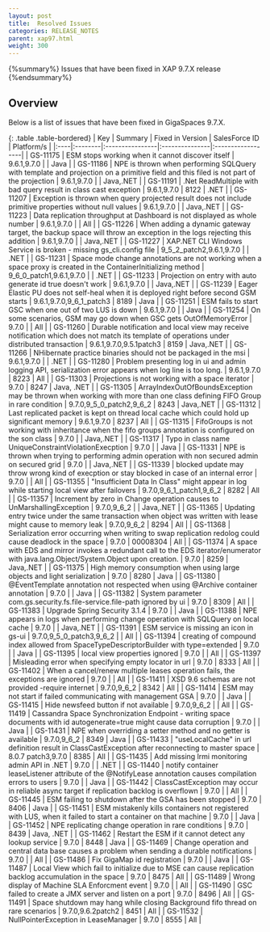 ```yaml
---
layout: post
title:  Resolved Issues
categories: RELEASE_NOTES
parent: xap97.html
weight: 300
---
```


{%summary%} Issues that have been fixed in XAP 9.7.X release {%endsummary%}

## Overview

Below is a list of issues that have been fixed in GigaSpaces 9.7.X.



{: .table .table-bordered}
| Key | Summary | Fixed in Version | SalesForce ID | Platform/s |
|:----|:--------|:----------------|:---------------|:------------------|
| GS-11175 | ESM stops working when it cannot discover itself | 9.6.1,9.7.0 | | Java |
| GS-11186 | NPE is thrown when performing SQLQuery with template and projection on a primitive field and this filed is not part of the projection | 9.6.1,9.7.0 | | Java,.NET |
| GS-11191 | .Net ReadMultiple with bad query result in class cast exception | 9.6.1,9.7.0 | 8122 | .NET |
| GS-11207 | Exception is thrown when query projected result does not include primitive properties without null values | 9.6.1,9.7.0 | | Java,.NET |
| GS-11223 | Data replication throughput at Dashboard is not displayed as whole number | 9.6.1,9.7.0 | | All |
| GS-11226 | When adding a dynamic gateway target, the backup space will throw an exception in the logs rejecting this addition | 9.6.1,9.7.0 | | Java,.NET |
| GS-11227 | XAP.NET CLI Windows Service is broken - missing gs_cli.config file | 9_5_2_patch2,9.6.1,9.7.0 | | .NET |
| GS-11231 | Space mode change annotations are not working when a space proxy is created in the ContainerInitializing method | 9_6_0_patch1,9.6.1,9.7.0 | | .NET |
| GS-11233 | Projection on entry with auto generate id true doesn't work | 9.6.1,9.7.0 | | Java,.NET |
| GS-11239 | Eager Elastic PU does not self-heal when it is deployed right before second GSM starts | 9.6.1,9.7.0,9_6_1_patch3 | 8189 | Java |
| GS-11251 | ESM fails to start GSC when one out of two LUS is down | 9.6.1,9.7.0 | | Java |
| GS-11254 | On some scenarios, GSM may go down when GSC gets OutOfMemoryError | 9.7.0 | | All |
| GS-11260 | Durable notification and local view may receive notification which does not match its template of operations under distributed transaction | 9.6.1,9.7.0,9.5.1patch3 | 8159 | Java,.NET |
| GS-11266 | NHibernate practice binaries should not be packaged in the msi | 9.6.1,9.7.0 | | .NET |
| GS-11280 | Problem presenting log in ui and admin logging API, serialization error appears when log line is too long. | 9.6.1,9.7.0 | 8223 | All |
| GS-11303 | Projections is not working with a space iterator | 9.7.0 | 8247 | Java, .NET |
| GS-11305 | ArrayIndexOutOfBoundsException may be thrown when working with more than one class defining FIFO Group in rare condition | 9.7.0,9_5_0_patch2,9_6_2 | 8243 | Java,.NET |
| GS-11312 | Last replicated packet is kept on thread local cache which could hold up significant memory | 9.6.1,9.7.0 | 8237 | All |
| GS-11315 | FifoGroups is not working with inheritance when the fifo groups annotation is configured on the son class | 9.7.0 | | Java,.NET |
| GS-11317 | Typo in class name UniqueConstraintViolationExecption | 9.7.0 | | Java |
| GS-11331 | NPE is thrown when trying to performing admin operation with non secured admin on secured grid | 9.7.0 | | Java,.NET |
| GS-11339 | blocked update may throw wrong kind of execption or stay blocked in case of an internal error | 9.7.0 | | All |
| GS-11355 | "Insufficient Data In Class" might appear in log while starting local view after failovers | 9.7.0,9_6_1_patch1,9_6_2 | 8282 | All |
| GS-11357 | Increment by zero in Change operation causes to UnMarshallingException | 9.7.0,9_6_2 | | Java,.NET |
| GS-11365 | Updating entry twice under the same transaction when object was written with lease might cause to memory leak | 9.7.0,9_6_2 | 8294 | All |
| GS-11368 | Serialization error occurring when writing to swap replication redolog could cause deadlock in the space | 9.7.0 | 00008304 | All |
| GS-11374 | A space with EDS and mirror invokes a redundant call to the EDS iterator/enumerator with java.lang.Object/System.Object upon creation. | 9.7.0 | 8259 | Java,.NET |
| GS-11375 | High memory consumption when using large objects and light serialization | 9.7.0 | 8280 | Java |
| GS-11380 | @EventTemplate annotation not respected when using @Archive container annotation | 9.7.0 | | Java |
| GS-11382 | System parameter com.gs.security.fs.file-service.file-path ignored by ui | 9.7.0 | 8309 | All |
| GS-11383 | Upgrade Spring Security 3.1.4 | 9.7.0 | | Java |
| GS-11388 | NPE appears in logs when performing change operation with SQLQuery on local cache | 9.7.0 | | Java,.NET |
| GS-11391 | ESM service is missing an icon in gs-ui | 9.7.0,9_5_0_patch3,9_6_2 | | All |
| GS-11394 | creating of compound index allowed from SpaceTypeDescriptorBuilder with type=extended | 9.7.0 | | Java |
| GS-11395 | local view properties ignored | 9.7.0 | | All |
| GS-11397 | Misleading error when specifying empty locator in url | 9.7.0 | 8333 | All |
| GS-11402 | When a cancel/renew multiple leases operation fails, the exceptions are ignored | 9.7.0 | | All |
| GS-11411 | XSD 9.6 schemas are not provided -require internet | 9.7.0,9_6_2 | 8342 | All |
| GS-11414 | ESM may not start if failed communicating with management GSA | 9.7.0 | | Java |
| GS-11415 | Hide newsfeed button if not available | 9.7.0,9_6_2 | | All |
| GS-11419 | Cassandra Space Synchronization Endpoint - writing space documents with id autogenerate=true might cause data corruption | 9.7.0 | | Java |
| GS-11431 | NPE when overriding a setter method and no getter is available | 9.7.0,9_6_2 | 8349 | Java |
| GS-11433 | "useLocalCache" in url definition result in ClassCastException after reconnecting to master space | 8.0.7 patch3,9.7.0 | 8385 | All |
| GS-11435 | Add missing lrmi monitoring admin API in .NET | 9.7.0 | | .NET |
| GS-11440 | notify container leaseListener attribute of the @NotifyLease annotation causes compilation errors to users | 9.7.0 | | Java |
| GS-11442 | ClassCastException may occur in reliable async target if replication backlog is overflown | 9.7.0 | | All |
| GS-11445 | ESM failing to shutdown after the GSA has been stopped | 9.7.0 | 8406 | Java |
| GS-11451 | ESM mistakenly kills containers not registered with LUS, when it failed to start a container on that machine | 9.7.0 | | Java |
| GS-11452 | NPE replicating change operation in rare conditions | 9.7.0 | 8439 | Java, .NET |
| GS-11462 | Restart the ESM if it cannot detect any lookup service | 9.7.0 | 8448 | Java |
| GS-11469 | Change operation and central data base causes a problem when sending a durable notifications | 9.7.0 | | All |
| GS-11486 | Fix GigaMap id registration | 9.7.0 |  | Java |
| GS-11487 | Local View which fail to initialize due to MSE can cause replication backlog accumulation in the space | 9.7.0 | 8475 | All |
| GS-11489 | Wrong display of Machine SLA Enforcment event | 9.7.0 |  | All |
| GS-11490 | GSC failed to create a JMX server and listen on a port | 9.7.0 | 8496 | All |
| GS-11491 | Space shutdown may hang while closing Background fifo thread on rare scenarios | 9.7.0,9.6.2patch2 | 8451 | All |
| GS-11532 | NullPointerException in LeaseManager | 9.7.0 | 8555 | All |